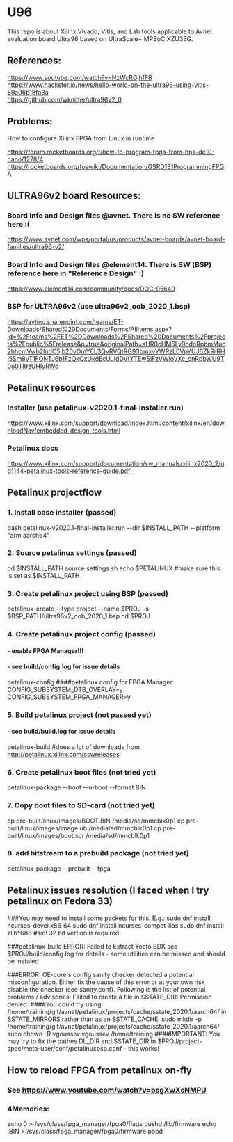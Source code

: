 # U96

This repo is about Xilinx Vivado, Vitis, and Lab tools applicable to Avnet evaluation board Ultra96 based on UltraScale+ MPSoC XZU3EG. 

## References: 

https://www.youtube.com/watch?v=NzWcRGjhfF8  
https://www.hackster.io/news/hello-world-on-the-ultra96-using-vitis-89a06b18fa3a  
https://github.com/wknitter/ultra96v2_0


## Problems: 

How to configure Xilinx FPGA from Linux in runtime  

https://forum.rocketboards.org/t/how-to-program-fpga-from-hps-de10-nano/1278/4  
https://rocketboards.org/foswiki/Documentation/GSRD131ProgrammingFPGA  



## ULTRA96v2 board Resources:
### Board Info and Design files @avnet. There is no SW reference here :(
https://www.avnet.com/wps/portal/us/products/avnet-boards/avnet-board-families/ultra96-v2/
### Board Info and Design files @element14. There is SW (BSP) reference here in "Reference Design" :)
https://www.element14.com/community/docs/DOC-95649 
### BSP for ULTRA96v2 (use ultra96v2_oob_2020_1.bsp)
https://avtinc.sharepoint.com/teams/ET-Downloads/Shared%20Documents/Forms/AllItems.aspx?id=%2Fteams%2FET%2DDownloads%2FShared%20Documents%2Fprojects%2Fpublic%5Frelease&p=true&originalPath=aHR0cHM6Ly9hdnRpbmMuc2hhcmVwb2ludC5jb20vOmY6L3QvRVQtRG93bmxvYWRzL0VpYUJ6ZkRrRHI5Sm8yT1FONTJ6b1FzQkQxUkdEcUJIdDVtYTEwSjFzVWloVXc_cnRpbWU9T0o0Tl9zUHIyRWc

## Petalinux resources
### Installer (use petalinux-v2020.1-final-installer.run)
https://www.xilinx.com/support/download/index.html/content/xilinx/en/downloadNav/embedded-design-tools.html
### Petalinux docs
https://www.xilinx.com/support/documentation/sw_manuals/xilinx2020_2/ug1144-petalinux-tools-reference-guide.pdf

## Petalinux projectflow
### 1. Install base installer (passed)
bash petalinux-v2020.1-final-installer.run --dir $INSTALL_PATH --platform "arm aarch64"

### 2. Source petalinux settings  (passed)
cd $INSTALL_PATH
source settings.sh
echo $PETALINUX  #make sure this is set as $INSTALL_PATH

### 3. Create petalinux project using BSP  (passed)
petalinux-create --type project --name $PROJ -s $BSP_PATH/ultra96v2_oob_2020_1.bsp
cd $PROJ

### 4. Create petalinux project config  (passed)
####  - enable FPGA Manager!!!
####  - see build/config.log for issue details
petalinux-config 
####petalinux config for FPGA Manager:
  CONFIG_SUBSYSTEM_DTB_OVERLAY=y
  CONFIG_SUBSYSTEM_FPGA_MANAGER=y

### 5. Build petalinux project (not passed yet)
####  - see build/build.log for issue details
petalinux-build  #does a lot of downloads from http://petalinux.xilinx.com/sswreleases

### 6. Create petalinux boot files (not tried yet)
petalinux-package --boot --u-boot --format BIN

### 7. Copy boot files to SD-card (not tried yet)
cp pre-built/linux/images/BOOT.BIN  /media/sd/mmcblk0p1
cp pre-built/linux/images/image.ub  /media/sd/mmcblk0p1
cp pre-built/linux/images/boot.scr  /media/sd/mmcblk0p1

### 8. add bitstream to a prebuild package (not tried yet)
petalinux-package --prebuilt --fpga <FPGA bitstream>



## Petalinux issues resolution (I faced when I try petalinux on Fedora 33)

###You may need to install some packets for this. E.g.:
  sudo dnf install ncurses-devel.x86_64
  sudo dnf install ncurses-compat-libs
  sudo dnf install zlib*686 #sic! 32 bit vertion is required

###petalinux-build ERROR: Failed to Extract Yocto SDK
  see $PROJ/build/config.log for details - some utilities can be missed and should be instaled

###ERROR:  OE-core's config sanity checker detected a potential misconfiguration.
    Either fix the cause of this error or at your own risk disable the checker (see sanity.conf).
    Following is the list of potential problems / advisories:
    Failed to create a file in SSTATE_DIR: Permission denied.
####You could try using /home/training/git/avnet/petalinux/projects/cache/sstate_2020.1/aarch64/ in SSTATE_MIRRORS rather than as an SSTATE_CACHE.
    sudo mkdir -p /home/training/git/avnet/petalinux/projects/cache/sstate_2020.1/aarch64/
    sudo chown -R vgoussev.vgoussev /home/training
####IMPORTANT: You may try to fix the pathes DL_DIR and SSTATE_DIR in $PROJ/project-spec/meta-user/conf/petalinuxbsp.conf
    - this works!


## How to reload FPGA from petalinux on-fly
### See https://www.youtube.com/watch?v=bsgXwXsNMPU
### 4Memories:
echo 0 > /sys/class/fpga_manager/fpga0/flags
pushd /lib/firmware
echo <fpga stream file converted to BIN firmat>.BIN > /sys/class/fpga_manager/fpga0/firmware
popd
